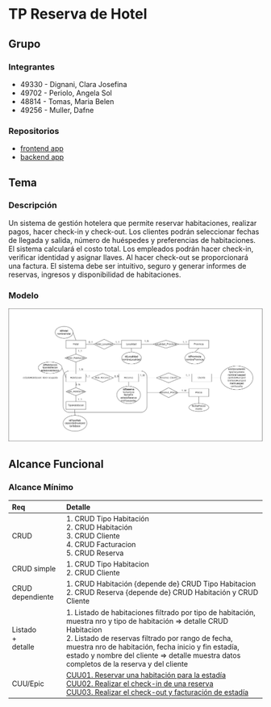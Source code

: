 # TP Reserva de Hotel

## Grupo
### Integrantes
* 49330 - Dignani, Clara Josefina
* 49702 - Periolo, Angela Sol
* 48814 - Tomas, Maria Belen
* 49256 - Muller, Dafne

### Repositorios
* [frontend app](http://hyperlinkToGihubOrGitlab)
* [backend app](http://hyperlinkToGihubOrGitlab)


## Tema
### Descripción
Un sistema de gestión hotelera que permite reservar habitaciones, realizar pagos, hacer check-in y check-out. Los clientes podrán seleccionar fechas de llegada y salida, número de huéspedes y preferencias de habitaciones. El sistema calculará el costo total. Los empleados podrán hacer check-in, verificar identidad y asignar llaves. Al hacer check-out  se proporcionará una factura. El sistema debe ser intuitivo, seguro y generar informes de reservas, ingresos y disponibilidad de habitaciones. 


### Modelo
![imagen del modelo](https://github.com/BeluTomas/TPReservadeHotel/blob/11246e28b2f52561e9a338306582d71f5f1bc2d2/ER.drawio.png)

## Alcance Funcional 

### Alcance Mínimo

|Req|Detalle|
|:-|:-|
|CRUD |1. CRUD Tipo Habitación<br>2. CRUD Habitación<br>3. CRUD Cliente<br>4. CRUD Facturacion<br>5. CRUD Reserva|
|CRUD simple|1. CRUD Tipo Habitacion<br> 2. CRUD Cliente|
|CRUD dependiente|1. CRUD Habitación {depende de} CRUD Tipo Habitacion<br>2. CRUD Reserva {depende de} CRUD Habitación y CRUD Cliente|
|Listado<br>+<br>detalle| 1. Listado de habitaciones filtrado por tipo de habitación, muestra nro y tipo de habitación => detalle CRUD Habitacion<br> 2. Listado de reservas filtrado por rango de fecha, muestra nro de habitación, fecha inicio y fin estadía, estado y nombre del cliente => detalle muestra datos completos de la reserva y del cliente|
|CUU/Epic|[CUU01. Reservar una habitación para la estadía](https://github.com/angelaperiolo/CUU01/blob/adffcdb7aade3f0c74fdc58516d306b6d9a3d308/README.md)<br>[CUU02. Realizar el check-in de una reserva](https://github.com/angelaperiolo/CUU02/blob/06bcf107fdb7f5e2fc1e23d1b5ba1373b395ad18/README.md)<br>[CUU03. Realizar el check-out y facturación de estadía](https://github.com/angelaperiolo/CUU03/blob/2e6b3b5206b55a7a11d3509415bb3e044a3de395/README.md)|
